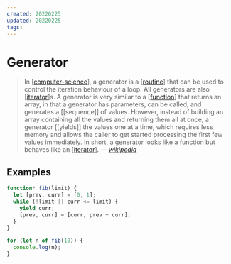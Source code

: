 ```yaml
---
created: 20220225
updated: 20220225
tags:
---
```


# Generator

> In [[computer-science]], a generator is a [[routine]] that can be used to control the iteration behaviour of a loop. All generators are also [[iterator]]s. A generator is very similar to a [[function]] that returns an array, in that a generator has parameters, can be called, and generates a [[sequence]] of values. However, instead of building an array containing all the values and returning them all at once, a generator [[yields]] the values one at a time, which requires less memory and allows the caller to get started processing the first few values immediately. In short, a generator looks like a function but behaves like an [[iterator]].
> &mdash; <cite>[wikipedia][1]</cite>

## Examples

```js
function* fib(limit) {
  let [prev, curr] = [0, 1];
  while (!limit || curr <= limit) {
    yield curr;
    [prev, curr] = [curr, prev + curr];
  }
}

for (let n of fib(10)) {
  console.log(n);
}
```

[1]: https://en.wikipedia.org/wiki/Generator_(computer_programming)

[//begin]: # "Autogenerated link references for markdown compatibility"
[computer-science]: computer-science "Computer Science"
[routine]: routine "routine"
[iterator]: iterator "Iterator"
[function]: function "Function"
[//end]: # "Autogenerated link references"
